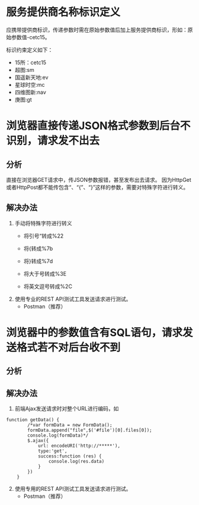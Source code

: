 # 服务提供商名称标识定义
应携带提供商标识，传递参数时需在原始参数值后加上服务提供商标识，形如：原始参数值-cetc15。

标识约束定义如下：
- 15所：cetc15
- 超图:sm
- 国遥新天地:ev
- 星球时空:mc
- 四维图新:nav
- 庚图:gt


# 浏览器直接传递JSON格式参数到后台不识别，请求发不出去
## 分析
直接在浏览器GET请求中，传JSON参数报错，甚至发布出去请求。
因为HttpGet或者HttpPost都不能传包含“、“{”、“}”这样的参数，需要对特殊字符进行转义。

## 解决办法
1. 手动将特殊字符进行转义
    - 将引号“转成%22
    - 将{转成%7b
    - 将}转成%7d

    - 将大于号转成%3E
    - 将英文逗号转成%2C
2. 使用专业的REST API测试工具发送请求进行测试。
    - Postman（推荐）

# 浏览器中的参数值含有SQL语句，请求发送格式若不对后台收不到
## 分析


## 解决办法
1. 前端Ajax发送请求时对整个URL进行编码，如
```
function getData() {
        /*var formData = new FormData();
        formData.append("file",$('#file')[0].files[0]);
        console.log(formData)*/
        $.ajax({
            url: encodeURI('http://*****'),
            type:'get',
            success:function (res) {
                console.log(res.data)
            }
        })
    }
```
2. 使用专用的REST API测试工具发送请求进行测试。
    - Postman（推荐）
